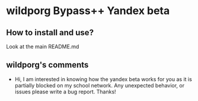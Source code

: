 # wildporg Bypass++ Yandex beta

## How to install and use?

Look at the main README.md


## wildporg's comments

- Hi, I am interested in knowing how the yandex beta works for you as it is partially blocked on my school network. Any unexpected behavior, or issues please write a bug report. Thanks!
